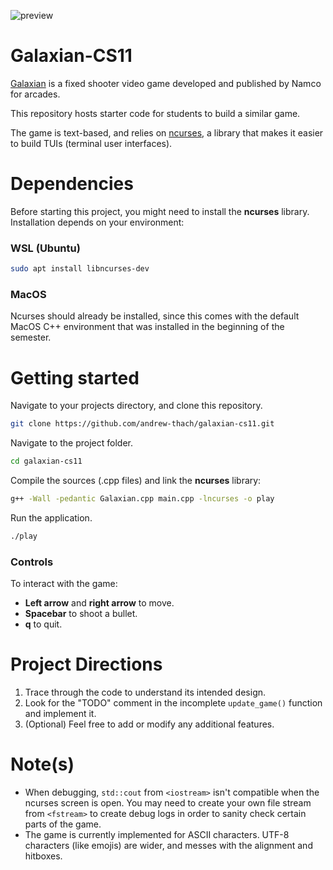 ![preview](https://upload.wikimedia.org/wikipedia/en/0/09/Galaxian.png)

# Galaxian-CS11
[Galaxian](https://en.wikipedia.org/wiki/Galaxian) is a fixed shooter video game developed and published by Namco for arcades.

This repository hosts starter code for students to build a similar game.

The game is text-based, and relies on [ncurses](https://en.wikipedia.org/wiki/Ncurses), a library that makes it easier to build TUIs (terminal user interfaces).

# Dependencies
Before starting this project, you might need to install the **ncurses** library.
Installation depends on your environment:

### WSL (Ubuntu)
```bash
sudo apt install libncurses-dev
```

### MacOS
Ncurses should already be installed, since this comes with the default MacOS C++ environment that was installed in the beginning of the semester.

# Getting started
Navigate to your projects directory, and clone this repository.
```bash
git clone https://github.com/andrew-thach/galaxian-cs11.git
```

Navigate to the project folder.
```bash
cd galaxian-cs11
```


Compile the sources (.cpp files) and link the **ncurses** library:
```bash
g++ -Wall -pedantic Galaxian.cpp main.cpp -lncurses -o play
```

Run the application.
```bash
./play
```

### Controls
To interact with the game:
- **Left arrow** and **right arrow** to move.
- **Spacebar** to shoot a bullet.
- **q** to quit.

# Project Directions
1. Trace through the code to understand its intended design.
2. Look for the "TODO" comment in the incomplete ```update_game()``` function and implement it.
3. (Optional) Feel free to add or modify any additional features.

# Note(s)
- When debugging, ```std::cout``` from ```<iostream>``` isn't compatible when the ncurses screen is open. 
You may need to create your own file stream from ```<fstream>``` to create debug logs in order to sanity check certain parts of the game.
- The game is currently implemented for ASCII characters. UTF-8 characters (like emojis) are wider, and messes with the alignment and hitboxes.
